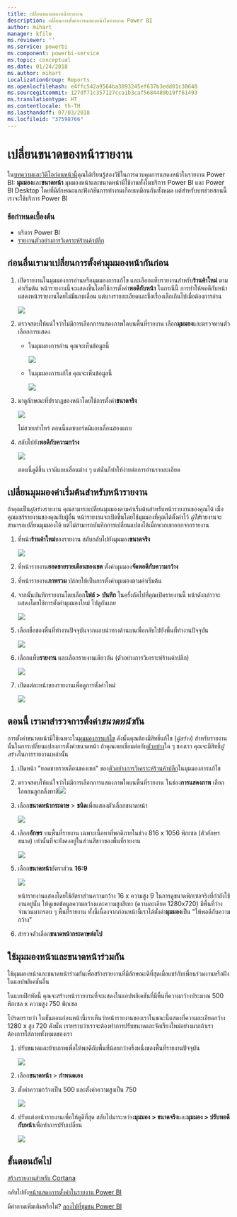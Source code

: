 ```yaml
---
title: เปลี่ยนขนาดของหน้ารายงาน
description: เปลี่ยนการตั้งค่าการแสดงหน้าในรายงาน Power BI
author: mihart
manager: kfile
ms.reviewer: ''
ms.service: powerbi
ms.component: powerbi-service
ms.topic: conceptual
ms.date: 01/24/2018
ms.author: mihart
LocalizationGroup: Reports
ms.openlocfilehash: e4ffc542a9564ba3893245ef637b3edd01c38640
ms.sourcegitcommit: 127df71c357127cca1b3caf5684489b19ff61493
ms.translationtype: HT
ms.contentlocale: th-TH
ms.lasthandoff: 07/03/2018
ms.locfileid: "37598766"
---
```

# <a name="change-the-size-of-a-report-page"></a>เปลี่ยนขนาดของหน้ารายงาน
ใน[บทความและวิดีโอก่อนหน้านี้](power-bi-report-display-settings.md)คุณได้เรียนรู้สองวิธีในการควบคุมการแสดงหน้าในรายงาน Power BI: **มุมมอง**และ**ขนาดหน้า** มุมมองหน้าและขนาดหน้ามีใช้งานทั้งในบริการ Power BI และ Power BI Desktop โดยที่มีลักษณะและฟังก์ชันการทำงานเกือบเหมือนกันทั้งหมด แต่สำหรับบทช่วยสอนนี้ เราจะใช้บริการ Power BI

### <a name="prerequisites"></a>ข้อกำหนดเบื้องต้น
- บริการ Power BI   
- [รายงานตัวอย่างการวิเคราะห์ร้านค้าปลีก](sample-retail-analysis.md)

## <a name="first-lets-change-the-page-view-setting"></a>ก่อนอื่นเรามาเปลี่ยนการตั้งค่ามุมมองหน้ากันก่อน

1. เปิดรายงานในมุมมองการอ่านหรือมุมมองการแก้ไข และเลือกแท็บรายงานสำหรับ**ร้านค้าใหม่** ตามค่าเริ่มต้น หน้ารายงานนี้จะแสดงขึ้นโดยใช้การตั้งค่า**พอดีกับหน้า**  ในกรณีนี้ การทำให้พอดีกับหน้า แสดงหน้ารายงานโดยไม่มีแถบเลื่อน แต่บางรายละเอียดและชื่อเรื่องเล็กเกินไปเมื่อต้องการอ่าน

   ![](media/power-bi-change-report-display-settings/pbi_fit_to_page.png)
2. ตรวจสอบให้แน่ใจว่าไม่มีการเลือกการแสดงภาพใดบนพื้นที่รายงาน เลือก**มุมมอง**และตรวจทานตัวเลือกการแสดง

   * ในมุมมองการอ่าน คุณจะเห็นข้อมูลนี้

     ![](media/power-bi-change-report-display-settings/power-bi-page-view-menu-new.png)
   * ในมุมมองการแก้ไข คุณจะเห็นข้อมูลนี้

     ![](media/power-bi-change-report-display-settings/power-bi-view-editing-view.png)

3. มาดูลักษณะที่ปรากฏของหน้าโดยใช้การตั้งค่า**ขนาดจริง**

   ![](media/power-bi-change-report-display-settings/power-bi-actal-size2.png)

   ไม่สวยเท่าไหร่ ตอนนี้แดชบอร์ดมีแถบเลื่อนสองแถบ
4. สลับไปยัง**พอดีกับความกว้าง**

   ![](media/power-bi-change-report-display-settings/pbi_fit_to_width.png)

   ตอนนี้ดูดีขึ้น เรามีแถบเลื่อนต่าง ๆ แต่นั่นก็ทำให้ง่ายต่อการอ่านรายละเอียด

## <a name="change-the-default-view-for-a-report-page"></a>เปลี่ยนมุมมองค่าเริ่มต้นสำหรับหน้ารายงาน
ถ้าคุณเป็น*ผู้สร้าง*รายงาน คุณสามารถเปลี่ยนมุมมองตามค่าเริ่มต้นสำหรับหน้ารายงานของคุณได้ เมื่อคุณแชร์รายงานของคุณกับผู้อื่น หน้ารายงานจะเปิดขึ้นโดยใช้มุมมองที่คุณได้ตั้งค่าไว้ *ผู้ใช้*รายงานจะสามารถเปลี่ยนมุมมองได้ แต่ไม่สามารถบันทึกการเปลี่ยนแปลงได้เมื่อพวกเขาออกจากรายงาน

1. ที่หน้า**ร้านค้าใหม่**ของรายงาน สลับกลับไปยังมุมมอง**ขนาดจริง**

   ![](media/power-bi-change-report-display-settings/power-bi-actual-size.png)

2. ที่หน้ารายงาน**ยอดขายรายเดือนของเขต** ตั้งค่ามุมมอง**จัดพอดีกับความกว้าง**

3. ที่หน้ารายงาน**ภาพรวม** ปล่อยให้เป็นการตั้งค่ามุมมองตามค่าเริ่มต้น

4. จากนั้นบันทึกรายงานโดยเลือก**ไฟล์ > บันทึก** ในครั้งถัดไปที่คุณเปิดรายงานนี้ หน้าดังกล่าวจะแสดงโดยใช้การตั้งค่ามุมมองใหม่ ไปดูกันเลย

   ![](media/power-bi-change-report-display-settings/power-bi-save.png)
3. เลือกชื่อของพื้นที่ทำงานปัจจุบันจากแถบนำทางด้านบนเพื่อกลับไปยังพื้นที่ทำงานปัจจุบัน  

   ![](media/power-bi-change-report-display-settings/power-bi-my-workspace.png)
4. เลือกแท็บ**รายงาน** และเลือกรายงานเดียวกัน (ตัวอย่างการวิเคราะห์ร้านค้าปลีก)

    ![](media/power-bi-change-report-display-settings/power-bi-new-report2.png)
5. เปิดแต่ละหน้าของรายงานเพื่อดูการตั้งค่าใหม่

   ![](media/power-bi-change-report-display-settings/power-bi-page-view.gif)

## <a name="now-lets-explore-the-page-size-setting"></a>ตอนนี้ เรามาสำรวจการตั้งค่า*ขนาดหน้า*กัน
การตั้งค่าขนาดหน้ามีใช้เฉพาะใน[มุมมองการแก้ไข](service-interact-with-a-report-in-editing-view.md) ดังนั้นคุณต้องมีสิทธิ์แก้ไข (*ผู้สร้าง*) สำหรับรายงานนั้นในการเปลี่ยนแปลงการตั้งค่าขนาดหน้า ถ้าคุณเคยเชื่อมต่อกับ[ตัวอย่าง](sample-datasets.md)ใด ๆ ของเรา คุณจะมีสิทธิ์*ผู้สร้าง*ในการรายงานเหล่านั้น

1. เปิดหน้า "ยอดขายรายเดือนของเขต" ของ[ตัวอย่างการวิเคราะห์ร้านค้าปลีก](sample-retail-analysis.md)ในมุมมองการแก้ไข
2. ตรวจสอบให้แน่ใจว่าไม่มีการเลือกการแสดงภาพใดบนพื้นที่รายงาน  ในช่อง**การแสดงภาพ** เลือกไอคอนลูกกลิ้งทาสี![](media/power-bi-change-report-display-settings/power-bi-paintroller.png)
3. เลือก**ขนาดหน้ากระดาษ** &gt; **ชนิด**เพื่อแสดงตัวเลือกขนาดหน้า

   ![](media/power-bi-change-report-display-settings/power-bi-page-size-menu-new.png)
4. เลือก**อักษร**  บนพื้นที่รายงาน เฉพาะเนื้อหาที่พอดีภายในช่วง 816 x 1056 พิกเซล (ตัวอักษรขนาด) เท่านั้นที่จะยังคงอยู่ในส่วนสีขาวของพื้นที่รายงาน

   ![](media/power-bi-change-report-display-settings/power-bi-letter-new.png)
5. เลือก**ขนาดหน้า**อัตราส่วน **16:9**

   ![](media/power-bi-change-report-display-settings/power-bi-16-to-9-new.png)

   หน้ารายงานแสดงโดยใช้อัตราส่วนความกว้าง 16 x ความสูง 9 ในการดูขนาดพิกเซลจริงที่กำลังใช้งานอยู่นั้น ให้ดูเขตข้อมูลความกว้างและความสูงสีเทา (ความละเอียด 1280x720) มีพื้นที่ว่างจำนวนมากรอบ ๆ พื้นที่รายงาน ทั้งนี้เนื่องจากก่อนหน้านี้เราได้ตั้งค่า**มุมมอง**เป็น "ให้พอดีกับความกว้าง"
7. สำรวจตัวเลือก**ขนาดหน้ากระดาษต่อไป**

## <a name="use-page-view-and-page-size-together"></a>ใช้มุมมองหน้าและขนาดหน้าร่วมกัน
ใช้มุมมองหน้าและขนาดหน้าร่วมกันเพื่อสร้างรายงานที่มีลักษณะดีที่สุดเมื่อแชร์กับเพื่อนร่วมงานหรือฝังในแอปพลิเคชันอื่น

ในแบบฝึกหัดนี้ คุณจะสร้างหน้ารายงานที่จะแสดงในแอปพลิเคชันที่มีพื้นที่ความกว้างประมาณ 500 พิกเซล x ความสูง 750 พิกเซล

โปรดทราบว่า ในขั้นตอนก่อนหน้านี้เราเห็นว่าหน้ารายงานของเราในขณะนี้แสดงที่ความละเอียดกว้าง 1280 x สูง 720 ดังนั้น เราทราบว่าเราจะต้องทำการปรับขนาดและจัดเรียงใหม่อย่างมากถ้าเราต้องการใส่ภาพทั้งหมดของเรา

1. ปรับขนาดและย้ายภาพเพื่อให้พอดีกับพื้นที่น้อยกว่าครึ่งหนึ่งของพื้นที่รายงานปัจจุบัน

    ![](media/power-bi-change-report-display-settings/power-bi-custom-view.gif)
2. เลือก**ขนาดหน้า** &gt; **กำหนดเอง**
3. ตั้งค่าความกว้างเป็น 500 และตั้งค่าความสูงเป็น 750

    ![](media/power-bi-change-report-display-settings/power-bi-custom-new.png)
4. ปรับแต่งหน้ารายงานเพื่อให้ดูดีที่สุด สลับไปมาระหว่าง**มุมมอง > ขนาดจริง**และ**มุมมอง > ปรับพอดีกับหน้า**เพื่อทำการปรับเปลี่ยน

    ![](media/power-bi-change-report-display-settings/power-bi-final-new.png)

## <a name="next-steps"></a>ขั้นตอนถัดไป
[สร้างรายงานสำหรับ Cortana](service-cortana-answer-cards.md)

กลับไปยัง[หน้าแสดงการตั้งค่าในรายงาน Power BI](power-bi-report-display-settings.md)

มีคำถามเพิ่มเติมหรือไม่? [ลองไปที่ชุมชน Power BI](http://community.powerbi.com/)
